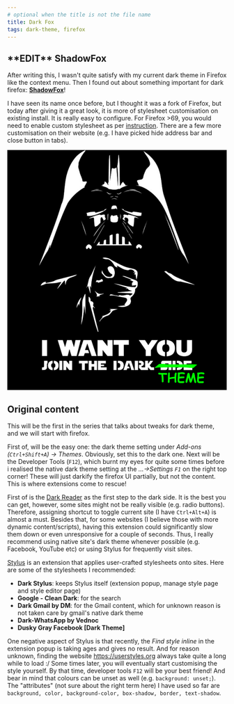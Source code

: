 ```yaml
---
# optional when the title is not the file name
title: Dark Fox
tags: dark-theme, firefox
---
```


## \*\*EDIT** ShadowFox

After writing this, I wasn't quite satisfy with my current dark theme in Firefox like the context menu.
Then I found out about something important for dark firefox: [**ShadowFox**](https://overdodactyl.github.io/ShadowFox/)!

I have seen its name once before, but I thought it was a fork of Firefox, but today after giving it a great look, it is more of stylesheet customisation on existing install.
It is really easy to configure.
For Firefox >69, you would need to enable custom stylesheet as per [instruction](https://github.com/overdodactyl/ShadowFox/wiki/Installation).
There are a few more customisation on their website (e.g. I have picked hide address bar and close button in tabs).

![join the dark theme](/assets/join-the-dark-theme.png)

## Original content

This will be the first in the series that talks about tweaks for dark theme, and we will start with firefox.

First of, will be the easy one: the dark theme setting under _Add-ons (`Ctrl+Shift+A`) -> Themes_.
Obviously, set this to the dark one.
Next will be the Developer Tools (`F12`), which burnt my eyes for quite some times before i realised the native dark theme setting at the _...->Settings `F1`_ on the right top corner!
These will just darkify the firefox UI partially, but not the content.
This is where extensions come to rescue!

First of is the [Dark Reader](https://addons.mozilla.org/en-US/firefox/addon/darkreader/) as the first step to the dark side.
It is the best you can get, however, some sites might not be really visible (e.g. radio buttons).
Therefore, assigning shortcut to toggle current site (I have `Ctrl+Alt+A`) is almost a must.
Besides that, for some websites (I believe those with more dynamic content/scripts), having this extension could significantly slow them down or even unresponsive for a couple of seconds.
Thus, I really recommend using native site's dark theme whenever possible (e.g. Facebook, YouTube etc) or using Stylus for frequently visit sites.

[Stylus](https://addons.mozilla.org/en-US/firefox/addon/styl-us/) is an extension that applies user-crafted stylesheets onto sites.
Here are some of the stylesheets I recommended:
- **Dark Stylus**: keeps Stylus itself (extension popup, manage style page and style editor page)
- **Google - Clean Dark**: for the search
- **Dark Gmail by DM**: for the Gmail content, which for unknown reason is not taken care by gmail's native dark theme
- **Dark-WhatsApp by Vednoc**
- **Dusky Gray Facebook [Dark Theme]**

One negative aspect of Stylus is that recently, the _Find style inline_ in the extension popup is taking ages and gives no result.
And for reason unknown, finding the website <https://userstyles.org> always take quite a long while to load :/
Some times later, you will eventually start customising the style yourself.
By that time, developer tools `F12` will be your best friend!
And bear in mind that colours can be unset as well (e.g. `background: unset;`).
The "attributes" (not sure about the right term here) I have used so far are `background, color, background-color, box-shadow, border, text-shadow`.
